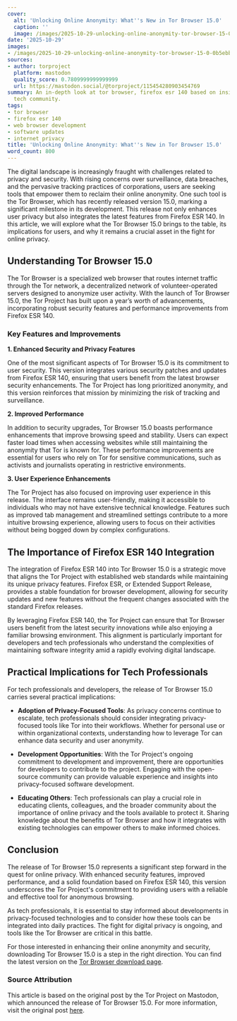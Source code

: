 ```yaml
---
cover:
  alt: 'Unlocking Online Anonymity: What''s New in Tor Browser 15.0'
  caption: ''
  image: /images/2025-10-29-unlocking-online-anonymity-tor-browser-15-0-0b5ebb147c3f.png
date: '2025-10-29'
images:
- /images/2025-10-29-unlocking-online-anonymity-tor-browser-15-0-0b5ebb147c3f-icon.png
sources:
- author: torproject
  platform: mastodon
  quality_score: 0.7809999999999999
  url: https://mastodon.social/@torproject/115454280903454769
summary: An in-depth look at tor browser, firefox esr 140 based on insights from the
  tech community.
tags:
- tor browser
- firefox esr 140
- web browser development
- software updates
- internet privacy
title: 'Unlocking Online Anonymity: What''s New in Tor Browser 15.0'
word_count: 800
---
```


The digital landscape is increasingly fraught with challenges related to privacy and security. With rising concerns over surveillance, data breaches, and the pervasive tracking practices of corporations, users are seeking tools that empower them to reclaim their online anonymity. One such tool is the Tor Browser, which has recently released version 15.0, marking a significant milestone in its development. This release not only enhances user privacy but also integrates the latest features from Firefox ESR 140. In this article, we will explore what the Tor Browser 15.0 brings to the table, its implications for users, and why it remains a crucial asset in the fight for online privacy.

## Understanding Tor Browser 15.0

The Tor Browser is a specialized web browser that routes internet traffic through the Tor network, a decentralized network of volunteer-operated servers designed to anonymize user activity. With the launch of Tor Browser 15.0, the Tor Project has built upon a year’s worth of advancements, incorporating robust security features and performance improvements from Firefox ESR 140.

### Key Features and Improvements

**1. Enhanced Security and Privacy Features**

One of the most significant aspects of Tor Browser 15.0 is its commitment to user security. This version integrates various security patches and updates from Firefox ESR 140, ensuring that users benefit from the latest browser security enhancements. The Tor Project has long prioritized anonymity, and this version reinforces that mission by minimizing the risk of tracking and surveillance.

**2. Improved Performance**

In addition to security upgrades, Tor Browser 15.0 boasts performance enhancements that improve browsing speed and stability. Users can expect faster load times when accessing websites while still maintaining the anonymity that Tor is known for. These performance improvements are essential for users who rely on Tor for sensitive communications, such as activists and journalists operating in restrictive environments.

**3. User Experience Enhancements**

The Tor Project has also focused on improving user experience in this release. The interface remains user-friendly, making it accessible to individuals who may not have extensive technical knowledge. Features such as improved tab management and streamlined settings contribute to a more intuitive browsing experience, allowing users to focus on their activities without being bogged down by complex configurations.

## The Importance of Firefox ESR 140 Integration

The integration of Firefox ESR 140 into Tor Browser 15.0 is a strategic move that aligns the Tor Project with established web standards while maintaining its unique privacy features. Firefox ESR, or Extended Support Release, provides a stable foundation for browser development, allowing for security updates and new features without the frequent changes associated with the standard Firefox releases.

By leveraging Firefox ESR 140, the Tor Project can ensure that Tor Browser users benefit from the latest security innovations while also enjoying a familiar browsing environment. This alignment is particularly important for developers and tech professionals who understand the complexities of maintaining software integrity amid a rapidly evolving digital landscape.

## Practical Implications for Tech Professionals

For tech professionals and developers, the release of Tor Browser 15.0 carries several practical implications:

- **Adoption of Privacy-Focused Tools**: As privacy concerns continue to escalate, tech professionals should consider integrating privacy-focused tools like Tor into their workflows. Whether for personal use or within organizational contexts, understanding how to leverage Tor can enhance data security and user anonymity.

- **Development Opportunities**: With the Tor Project's ongoing commitment to development and improvement, there are opportunities for developers to contribute to the project. Engaging with the open-source community can provide valuable experience and insights into privacy-focused software development.

- **Educating Others**: Tech professionals can play a crucial role in educating clients, colleagues, and the broader community about the importance of online privacy and the tools available to protect it. Sharing knowledge about the benefits of Tor Browser and how it integrates with existing technologies can empower others to make informed choices.

## Conclusion

The release of Tor Browser 15.0 represents a significant step forward in the quest for online privacy. With enhanced security features, improved performance, and a solid foundation based on Firefox ESR 140, this version underscores the Tor Project's commitment to providing users with a reliable and effective tool for anonymous browsing. 

As tech professionals, it is essential to stay informed about developments in privacy-focused technologies and to consider how these tools can be integrated into daily practices. The fight for digital privacy is ongoing, and tools like the Tor Browser are critical in this battle.

For those interested in enhancing their online anonymity and security, downloading Tor Browser 15.0 is a step in the right direction. You can find the latest version on the [Tor Browser download page](https://blog.torproject.org/new-release-tor-browser-150/).

### Source Attribution

This article is based on the original post by the Tor Project on Mastodon, which announced the release of Tor Browser 15.0. For more information, visit the original post [here](https://mastodon.social/@torproject/115454280903454769).